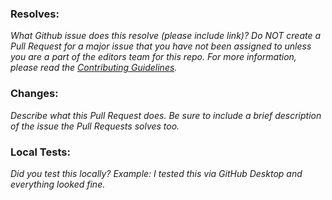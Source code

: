 ### Resolves:

_What Github issue does this resolve (please include link)? Do NOT create a Pull Request for a major issue that you have not been assigned to unless you are a part of the editors team for this repo. For more information, please read the [Contributing Guidelines](../CONTRIBUTING.md)._

### Changes:

_Describe what this Pull Request does. Be sure to include a brief description of the issue the Pull Requests solves too._

### Local Tests:

_Did you test this locally? Example: I tested this via GitHub Desktop and everything looked fine._
